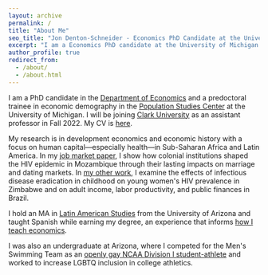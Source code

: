 ```yaml
---
layout: archive
permalink: /
title: "About Me"
seo_title: "Jon Denton-Schneider - Economics PhD Candidate at the University of Michigan"
excerpt: "I am a Economics PhD candidate at the University of Michigan studying development and history with a focus on human capital."
author_profile: true
redirect_from: 
  - /about/
  - /about.html
---
```


<p>
I am a PhD candidate in the <a href="https://lsa.umich.edu/econ">Department of Economics</a> and a predoctoral trainee in economic demography in the <a href="https://www.psc.isr.umich.edu/">Population Studies Center</a> at the University of Michigan. I will be joining <a href="https://www.clarku.edu/departments/economics/">Clark University</a> as an assistant professor in Fall 2022. My CV is <a href="https://jondentonschneider.com/files/denton-schneider_cv.pdf">here</a>.
</p>

<p>
My research is in development economics and economic history with a focus on human capital&mdash;especially health&mdash;in Sub-Saharan Africa and Latin America. In my <a href="https://jondentonschneider.com/files/denton-schneider_institutions_hiv.pdf">job market paper</a>, I show how colonial institutions shaped the HIV epidemic in Mozambique through their lasting impacts on marriage and dating markets. In <a href="https://jondentonschneider.com/research">my other work</a>, I examine the effects of infectious disease eradication in childhood on young women's HIV prevalence in Zimbabwe and on adult income, labor productivity, and public finances in Brazil.
</p>

<p>
I hold an MA in <a href="https://las.arizona.edu/">Latin American Studies</a> from the University of Arizona and taught Spanish while earning my degree, an experience that informs <a href="https://jondentonschneider.com/teaching">how I teach economics</a>.
</p>
    
<p>
I was also an undergraduate at Arizona, where I competed for the Men's Swimming Team as an <a href="https://jondentonschneider.com/personal">openly gay NCAA Division I student-athlete</a> and worked to increase LGBTQ inclusion in college athletics.
</p>
